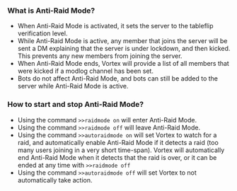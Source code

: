 ### What is Anti-Raid Mode?
* When Anti-Raid Mode is activated, it sets the server to the tableflip verification level.
* While Anti-Raid Mode is active, any member that joins the server will be sent a DM explaining that the server is under lockdown, and then kicked. This prevents any new members from joining the server.
* When Anti-Raid Mode ends, Vortex will provide a list of all members that were kicked if a modlog channel has been set.
* Bots do not affect Anti-Raid Mode, and bots can still be added to the server while Anti-Raid Mode is active.

### How to start and stop Anti-Raid Mode?
* Using the command `>>raidmode on` will enter Anti-Raid Mode.
* Using the command `>>raidmode off` will leave Anti-Raid Mode.
* Using the command `>>autoraidmode on` will set Vortex to watch for a raid, and automatically enable Anti-Raid Mode if it detects a raid (too many users joining in a very short time-span). Vortex will automatically end Anti-Raid Mode when it detects that the raid is over, or it can be ended at any time with `>>raidmode off`
* Using the command `>>autoraidmode off` will set Vortex to not automatically take action.